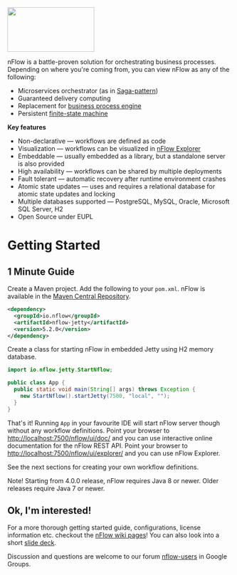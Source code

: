 <img src="https://github.com/NitorCreations/nflow/blob/master/nflow-documentation/nflow-logo-no-borders.png" height="100" width="195" />

nFlow is a battle-proven solution for orchestrating business processes. Depending on where you're coming from, you can view nFlow as any of the following:

* Microservices orchestrator (as in [Saga-pattern](https://microservices.io/patterns/data/saga.html))
* Guaranteed delivery computing
* Replacement for [business process engine](https://www.techopedia.com/definition/26689/business-process-engine-bpe)
* Persistent [finite-state machine](https://en.wikipedia.org/wiki/Finite-state_machine)

**Key features**

* Non-declarative &mdash; workflows are defined as code
* Visualization &mdash; workflows can be visualized in [nFlow Explorer](https://github.com/NitorCreations/nflow/tree/master/nflow-explorer)
* Embeddable &mdash; usually embedded as a library, but a standalone server is also provided
* High availability &mdash; workflows can be shared by multiple deployments
* Fault tolerant &mdash; automatic recovery after runtime environment crashes
* Atomic state updates &mdash; uses and requires a relational database for atomic state updates and locking
* Multiple databases supported &mdash; PostgreSQL, MySQL, Oracle, Microsoft SQL Server, H2
* Open Source under EUPL

# <a name="getting-started"></a>Getting Started

## <a name="one-minute-guide"></a>1 Minute Guide

Create a Maven project. Add the following to your  `pom.xml`. nFlow is available in the [Maven Central Repository](https://search.maven.org/search?q=g:io.nflow). 

```xml
<dependency>
  <groupId>io.nflow</groupId>
  <artifactId>nflow-jetty</artifactId>
  <version>5.2.0</version>
</dependency>
```
Create a class for starting nFlow in embedded Jetty using H2 memory database.

```java
import io.nflow.jetty.StartNflow;

public class App {
  public static void main(String[] args) throws Exception {
    new StartNflow().startJetty(7500, "local", "");
  }
}
```
That's it! Running `App` in your favourite IDE will start nFlow server though without any workflow definitions. 
Point your browser to [http://localhost:7500/nflow/ui/doc/](http://localhost:7500/nflow/ui/doc/) and you can use interactive online documentation for the nFlow REST API.
Point your browser to [http://localhost:7500/nflow/ui/explorer/](http://localhost:7500/nflow/ui/explorer/) and you can use nFlow Explorer.

See the next sections for creating your own workflow definitions.

Note! Starting from 4.0.0 release, nFlow requires Java 8 or newer. Older releases require Java 7 or newer.

## <a name="components"></a>Ok, I'm interested!

For a more thorough getting started guide, configurations, license information etc. checkout the [nFlow wiki pages](https://github.com/NitorCreations/nflow/wiki)! You can also look into a short [slide deck](https://github.com/NitorCreations/nflow/raw/master/nflow-documentation/presentations/nflow_presentation.pdf).

Discussion and questions are welcome to our forum [nflow-users](https://groups.google.com/forum/#!forum/nflow-users) in Google Groups.

